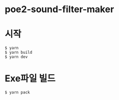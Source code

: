 # poe2-sound-filter-maker

# 시작

```
$ yarn
$ yarn build
$ yarn dev
```

# Exe파일 빌드
```
$ yarn pack
```